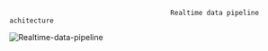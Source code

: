                                             Realtime data pipeline achitecture 


![Realtime-data-pipeline](https://github.com/prakashperumal27/snow-flake-poc/assets/135614062/4cc25153-e539-43e4-b898-a2c81cb601e7)
